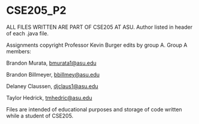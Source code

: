 # CSE205_P2

ALL FILES WRITTEN ARE PART OF CSE205 AT ASU. Author listed in header of each .java file. 

Assignments copyright Professor Kevin Burger edits by group A. Group A members:

Brandon Murata, bmurata1@asu.edu

Brandon Billmeyer, bbillmey@asu.edu

Delaney Claussen, djclaus1@asu.edu

Taylor Hedrick, tmhedric@asu.edu

Files are intended of educational purposes and storage of code written while a student of CSE205. 
